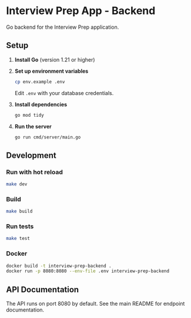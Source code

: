 # Interview Prep App - Backend

Go backend for the Interview Prep application.

## Setup

1. **Install Go** (version 1.21 or higher)

2. **Set up environment variables**
   ```bash
   cp env.example .env
   ```
   Edit `.env` with your database credentials.

3. **Install dependencies**
   ```bash
   go mod tidy
   ```

4. **Run the server**
   ```bash
   go run cmd/server/main.go
   ```

## Development

### Run with hot reload
```bash
make dev
```

### Build
```bash
make build
```

### Run tests
```bash
make test
```

### Docker
```bash
docker build -t interview-prep-backend .
docker run -p 8080:8080 --env-file .env interview-prep-backend
```

## API Documentation

The API runs on port 8080 by default. See the main README for endpoint documentation. 